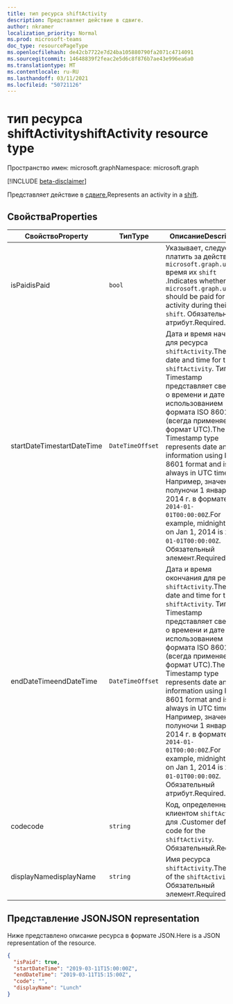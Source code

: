```yaml
---
title: тип ресурса shiftActivity
description: Представляет действие в сдвиге.
author: nkramer
localization_priority: Normal
ms.prod: microsoft-teams
doc_type: resourcePageType
ms.openlocfilehash: de42cb7722e7d24ba105880790fa2071c4714091
ms.sourcegitcommit: 14648839f2feac2e5d6c8f876b7ae43e996ea6a0
ms.translationtype: MT
ms.contentlocale: ru-RU
ms.lasthandoff: 03/11/2021
ms.locfileid: "50721126"
---
```

# <a name="shiftactivity-resource-type"></a><span data-ttu-id="7fa31-103">тип ресурса shiftActivity</span><span class="sxs-lookup"><span data-stu-id="7fa31-103">shiftActivity resource type</span></span>

<span data-ttu-id="7fa31-104">Пространство имен: microsoft.graph</span><span class="sxs-lookup"><span data-stu-id="7fa31-104">Namespace: microsoft.graph</span></span>

[!INCLUDE [beta-disclaimer](../../includes/beta-disclaimer.md)]

<span data-ttu-id="7fa31-105">Представляет действие в [сдвиге.](shift.md)</span><span class="sxs-lookup"><span data-stu-id="7fa31-105">Represents an activity in a [shift](shift.md).</span></span>

## <a name="properties"></a><span data-ttu-id="7fa31-106">Свойства</span><span class="sxs-lookup"><span data-stu-id="7fa31-106">Properties</span></span>
| <span data-ttu-id="7fa31-107">Свойство</span><span class="sxs-lookup"><span data-stu-id="7fa31-107">Property</span></span>                         | <span data-ttu-id="7fa31-108">Тип</span><span class="sxs-lookup"><span data-stu-id="7fa31-108">Type</span></span>                    | <span data-ttu-id="7fa31-109">Описание</span><span class="sxs-lookup"><span data-stu-id="7fa31-109">Description</span></span>                                                                                                                                                                        |
|------------------------------|-------------------------|---------------------------------------------------------------------------------------------|
| <span data-ttu-id="7fa31-110">isPaid</span><span class="sxs-lookup"><span data-stu-id="7fa31-110">isPaid</span></span>               | `bool`                  | <span data-ttu-id="7fa31-111">Указывает, следует ли платить за действия во `microsoft.graph.user` время их `shift` .</span><span class="sxs-lookup"><span data-stu-id="7fa31-111">Indicates whether the `microsoft.graph.user` should be paid for the activity during their `shift`.</span></span> <span data-ttu-id="7fa31-112">Обязательный атрибут.</span><span class="sxs-lookup"><span data-stu-id="7fa31-112">Required.</span></span>    |
| <span data-ttu-id="7fa31-113">startDateTime</span><span class="sxs-lookup"><span data-stu-id="7fa31-113">startDateTime</span></span>               | `DateTimeOffset`                  | <span data-ttu-id="7fa31-114">Дата и время начала для ресурса `shiftActivity`.</span><span class="sxs-lookup"><span data-stu-id="7fa31-114">The start date and time for the `shiftActivity`.</span></span> <span data-ttu-id="7fa31-115">Тип Timestamp представляет сведения о времени и дате с использованием формата ISO 8601 (всегда применяется формат UTC).</span><span class="sxs-lookup"><span data-stu-id="7fa31-115">The Timestamp type represents date and time information using ISO 8601 format and is always in UTC time.</span></span> <span data-ttu-id="7fa31-116">Например, значение полуночи 1 января 2014 г. в формате UTC: `2014-01-01T00:00:00Z`.</span><span class="sxs-lookup"><span data-stu-id="7fa31-116">For example, midnight UTC on Jan 1, 2014 is `2014-01-01T00:00:00Z`.</span></span> <span data-ttu-id="7fa31-117">Обязательный элемент.</span><span class="sxs-lookup"><span data-stu-id="7fa31-117">Required.</span></span> |
| <span data-ttu-id="7fa31-118">endDateTime</span><span class="sxs-lookup"><span data-stu-id="7fa31-118">endDateTime</span></span>               | `DateTimeOffset`                  | <span data-ttu-id="7fa31-119">Дата и время окончания для ресурса `shiftActivity`.</span><span class="sxs-lookup"><span data-stu-id="7fa31-119">The end date and time for the `shiftActivity`.</span></span> <span data-ttu-id="7fa31-120">Тип Timestamp представляет сведения о времени и дате с использованием формата ISO 8601 (всегда применяется формат UTC).</span><span class="sxs-lookup"><span data-stu-id="7fa31-120">The Timestamp type represents date and time information using ISO 8601 format and is always in UTC time.</span></span> <span data-ttu-id="7fa31-121">Например, значение полуночи 1 января 2014 г. в формате UTC: `2014-01-01T00:00:00Z`.</span><span class="sxs-lookup"><span data-stu-id="7fa31-121">For example, midnight UTC on Jan 1, 2014 is `2014-01-01T00:00:00Z`.</span></span> <span data-ttu-id="7fa31-122">Обязательный атрибут.</span><span class="sxs-lookup"><span data-stu-id="7fa31-122">Required.</span></span>    |
| <span data-ttu-id="7fa31-123">code</span><span class="sxs-lookup"><span data-stu-id="7fa31-123">code</span></span>               | `string`                  | <span data-ttu-id="7fa31-124">Код, определенный клиентом `shiftActivity` для .</span><span class="sxs-lookup"><span data-stu-id="7fa31-124">Customer defined code for the `shiftActivity`.</span></span> <span data-ttu-id="7fa31-125">Обязательный.</span><span class="sxs-lookup"><span data-stu-id="7fa31-125">Required.</span></span>    |
| <span data-ttu-id="7fa31-126">displayName</span><span class="sxs-lookup"><span data-stu-id="7fa31-126">displayName</span></span>               | `string`                  | <span data-ttu-id="7fa31-127">Имя ресурса `shiftActivity`.</span><span class="sxs-lookup"><span data-stu-id="7fa31-127">The name of the `shiftActivity`.</span></span> <span data-ttu-id="7fa31-128">Обязательный элемент.</span><span class="sxs-lookup"><span data-stu-id="7fa31-128">Required.</span></span>    |

## <a name="json-representation"></a><span data-ttu-id="7fa31-129">Представление JSON</span><span class="sxs-lookup"><span data-stu-id="7fa31-129">JSON representation</span></span>

<span data-ttu-id="7fa31-130">Ниже представлено описание ресурса в формате JSON.</span><span class="sxs-lookup"><span data-stu-id="7fa31-130">Here is a JSON representation of the resource.</span></span>

<!-- {
  "blockType": "resource",
  "keyProperty": "id",
  "@odata.type": "microsoft.graph.shiftActivity"
}-->
```json
{
  "isPaid": true,
  "startDateTime": "2019-03-11T15:00:00Z",
  "endDateTime": "2019-03-11T15:15:00Z",
  "code": "",
  "displayName": "Lunch"
}
```


<!-- uuid: 8fcb5dbc-d5aa-4681-8e31-b001d5168d79
2015-10-25 14:57:30 UTC -->
<!--
{
  "type": "#page.annotation",
  "description": "shiftActivity resource",
  "keywords": "",
  "section": "documentation",
  "tocPath": "",
  "suppressions": []
}
-->


